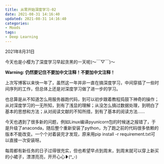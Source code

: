```yaml
---
title: 从零开始深度学习-02
date: 2021-08-31 14:16:40
updated: 2021-08-31 14:16:40
categories:
- Moods
tags:
- Deep Learning
---
```



2021年8月31日

<!--more-->

今天也是小樱为了深度学习早起贪黑的一天呢(～￣▽￣)～

**Warning: 仍然要记住不要加中文注释！不要加中文注释！**

上次写博客以来快一年了，虽然这一年并非一直在搞深度学习，中间穿插了一些时间序列的工作，但总体上还是对深度学习做了进一步的学习。

也总算是从不知道怎么用服务器跑代码，到可以初步跟着教程捣鼓下神奇的操作；从对深度学习的一无所知，到有了浅显的理解；从没怎么搞过数据处理，到明白了基本的思想和方法；从对阅读文献的不知所措，到有了基本的阅读方法……

今天也遇到了很多新的问题，例如Linux编译pyunicorn包的时候迷之报错了，于是升级了anaconda，随后整个重新安装了python，为了跑之前的代码很多依赖的版本不能改变。一个个对着装完才发现，原来用pip install -r requirement.txt可以直接一次安装呀。

每周都有新任务的日子过得很充实，但也希望早点到周末，到周末就可以穿上新买的小裙子，漂漂亮亮，开开心心❥(^_-)